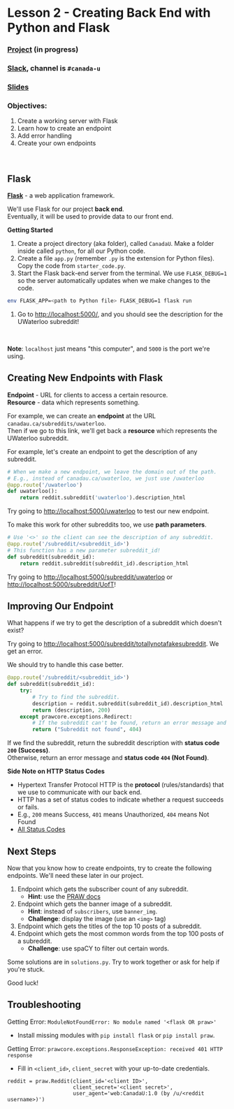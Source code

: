 # Lesson 2 - Creating Back End with Python and Flask

### [Project](https://github.com/MichaelAEden/DashForReddit) (in progress)
### [Slack](https://bit.ly/uwcoffeencodeslack), channel is `#canada-u`
### [Slides](https://docs.google.com/presentation/d/18-MUzNydWRpT18ApmdO-NtWpsA37nJWxK2VkwJjHj90/edit?usp=sharing)

### Objectives:

1. Create a working server with Flask
2. Learn how to create an endpoint
3. Add error handling
4. Create your own endpoints
<br>

## Flask

<b>[Flask](https://flask.palletsprojects.com/en/1.1.x/)</b> - a web application framework.
<br>

We'll use Flask for our project <b>back end</b>.
<br>
Eventually, it will be used to provide data to our front end.

<b>Getting Started</b>

1. Create a project directory (aka folder), called `CanadaU`. Make a folder inside called `python`, for all our Python code.
1. Create a file `app.py` (remember `.py` is the extension for Python files). Copy the code from `starter_code.py`.
1. Start the Flask back-end server from the terminal. We use `FLASK_DEBUG=1` so the server automatically updates when we make changes to the code.
```bash
env FLASK_APP=<path to Python file> FLASK_DEBUG=1 flask run
```
1. Go to <http://localhost:5000/>, and you should see the description for the UWaterloo subreddit!
<br>

<b>Note</b>: `localhost` just means "this computer", and `5000` is the port we're using.

## Creating New Endpoints with Flask

<b>Endpoint</b> - URL for clients to access a certain resource.
<br>
<b>Resource</b> - data which represents something.

For example, we can create an <b>endpoint</b> at the URL `canadau.ca/subreddits/uwaterloo`.
<br>
Then if we go to this link, we'll get back a <b>resource</b> which represents the UWaterloo subreddit.

For example, let's create an endpoint to get the description of any subreddit.

```python
# When we make a new endpoint, we leave the domain out of the path.
# E.g., instead of canadau.ca/uwaterloo, we just use /uwaterloo
@app.route('/uwaterloo')
def uwaterloo():
    return reddit.subreddit('uwaterloo').description_html
```

Try going to <http://localhost:5000/uwaterloo> to test our new endpoint.

To make this work for other subreddits too, we use <b>path parameters</b>.

```python
# Use '<>' so the client can see the description of any subreddit.
@app.route('/subreddit/<subreddit_id>')
# This function has a new parameter subreddit_id!
def subreddit(subreddit_id):
    return reddit.subreddit(subreddit_id).description_html
```

Try going to <http://localhost:5000/subreddit/uwaterloo> or <http://localhost:5000/subreddit/UofT>!

## Improving Our Endpoint

What happens if we try to get the description of a subreddit which doesn't exist?

Try going to <http://localhost:5000/subreddit/totallynotafakesubreddit>. We get an error.

We should try to handle this case better.

```python
@app.route('/subreddit/<subreddit_id>')
def subreddit(subreddit_id):
    try:
    	# Try to find the subreddit.
    	description = reddit.subreddit(subreddit_id).description_html
        return (description, 200)
    except prawcore.exceptions.Redirect:
    	# If the subreddit can't be found, return an error message and error code.
        return ("Subreddit not found", 404)
```

<!-- NOTE: some people may not be familiar with try-catch statements. -->
If we find the subreddit, return the subreddit description with <b>status code `200` (Success)</b>.
<br>
Otherwise, return an error message and <b>status code `404` (Not Found)</b>.

<b>Side Note on HTTP Status Codes</b>
- Hypertext Transfer Protocol HTTP is the <b>protocol</b> (rules/standards) that we use to communicate with our back end.
- HTTP has a set of status codes to indicate whether a request succeeds or fails.
- E.g., `200` means Success, `401` means Unauthorized, `404` means Not Found
- [All Status Codes](https://developer.mozilla.org/en-US/docs/Web/HTTP/Status)

## Next Steps

Now that you know how to create endpoints, try to create the following endpoints.
We'll need these later in our project.

1. Endpoint which gets the subscriber count of any subreddit.
	- <b>Hint</b>: use the [PRAW docs](https://praw.readthedocs.io/en/latest/code_overview/models/subreddit.html)
2. Endpoint which gets the banner image of a subreddit.
	- <b>Hint</b>: instead of `subscribers`, use `banner_img`.
	- <b>Challenge</b>: display the image (use an `<img>` tag)
3. Endpoint which gets the titles of the top 10 posts of a subreddit.
4. Endpoint which gets the most common words from the top 100 posts of a subreddit.
	- <b>Challenge</b>: use spaCY to filter out certain words.

Some solutions are in `solutions.py`. Try to work together or ask for help if you're stuck.

Good luck!

## Troubleshooting

Getting Error: `ModuleNotFoundError: No module named '<flask OR praw>'`
- Install missing modules with `pip install flask` or `pip install praw`.

Getting Error: `prawcore.exceptions.ResponseException: received 401 HTTP response`
- Fill in `<client_id>`, `client_secret` with your up-to-date credentials.
```
reddit = praw.Reddit(client_id='<client ID>',
                     client_secret='<client secret>',
                     user_agent='web:CanadaU:1.0 (by /u/<reddit username>)')
```

